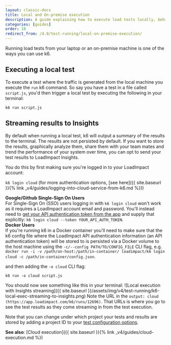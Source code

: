 ```yaml
---
layout: classic-docs
title: Local and On-premise execution
description: A guide explaining how to execute load tests locally, behind the firewall, with results in LoadImpact Insights.
categories: [guides]
order: 10
redirect_from: /4.0/test-running/local-on-premise-execution/
---
```


Running load tests from your laptop or an on-premise machine is one of the ways you can use k6.

## Executing a local test

To execute a test where the traffic is generated from the local machine you execute the `run` k6 command. So say you have a test in a file called `script.js`, you'd then trigger a local test by executing the following in your terminal:

`k6 run script.js`

## Streaming results to Insights

By default when running a local test, k6 will output a summary of the results to the terminal. The results are not persisted by default. If you want to store the results, graphically analyze them, share them with your team mates and trend the performance of your system over time, you can opt to send your test results to LoadImpact Insights.

You do this by first making sure you're logged in to your LoadImpact account:

`k6 login cloud` (for more authentication options, [see here]({{ site.baseurl }}{% link _v4/guides/logging-into-cloud-service-from-k6.md %}))

<div class="callout callout-warning" role="alert">
    <b>Google/Github Single-Sign On Users</b><br>
    For Single-Sign On (SSO) users logging in with <code>k6 login cloud</code> won't work as it requires a LoadImpact account email and password. You'll instead need to <a href="https://app.loadimpact.com/account/token">get your API authentication token from the app</a> and supply that explicitly: <code>k6 login cloud --token YOUR_API_AUTH_TOKEN</code>.
</div>

<div class="callout callout-warning" role="alert">
    <b>Docker Users</b><br>
    If you're running k6 in a Docker container you'll need to make sure that the k6 config file where the LoadImpact API authentication information (an API authentication token) will be stored to is persisted via a Docker volume to the host machine using the <code>-c/--config PATH/TO/CONFIG_FILE</code> CLI flag, e.g. <code>docker run -i -v /path/on-host:/path/in-container/ loadimpact/k6 login cloud -c /path/in-container/config.json</code>.
</div>

and then adding the `-o cloud` CLI flag:

`k6 run -o cloud script.js`

You should now see something like this in your terminal:
![Local execution with Insights streaming]({{ site.baseurl }}/assets/img/v4/test-running/k6-local-exec-streaming-to-insights.png)
Note the URL in the `output: cloud (https://app.loadimpact.com/k6/runs/12696)`. That URLs is where you go to see the test results as they come streaming in from the test execution.

<div class="callout callout-warning" role="alert">
    Note that you can change under which project your tests and results are stored by adding a project ID to your <a href="{{ site.baseurl }}{% link _v4/reference/test-configuration-options.md %}#sending-results to-a-specific-project" class="alert-link">test configuration options</a>.
</div>

**See also**: [Cloud execution]({{ site.baseurl }}{% link _v4/guides/cloud-execution.md %})
<!--stackedit_data:
eyJoaXN0b3J5IjpbMjEwNjk1NjY2OV19
-->
